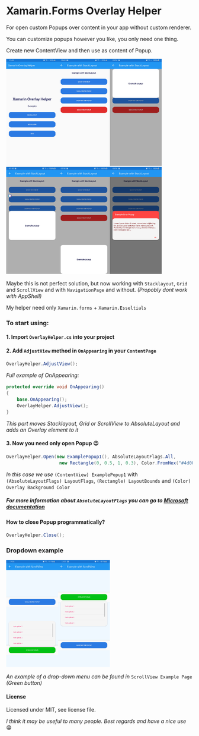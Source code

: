 # Xamarin.Forms Overlay Helper
For open custom Popups over content in your app without custom renderer. 

You can customize popups however you like, you only need one thing.

Create new ContentView and then use as content of Popup.


<img src="https://raw.githubusercontent.com/anchorit3/xamarin-overlay-helper/master/Images/s1.jpg" width="140"><img src="https://raw.githubusercontent.com/anchorit3/xamarin-overlay-helper/master/Images/s2.jpg" width="140"><img src="https://raw.githubusercontent.com/anchorit3/xamarin-overlay-helper/master/Images/s3.jpg" width="140"><img src="https://raw.githubusercontent.com/anchorit3/xamarin-overlay-helper/master/Images/s4.jpg" width="140"><img src="https://raw.githubusercontent.com/anchorit3/xamarin-overlay-helper/master/Images/s5.jpg" width="140"><img src="https://raw.githubusercontent.com/anchorit3/xamarin-overlay-helper/master/Images/s6.jpg" width="140">

Maybe this is not perfect solution, but now working with `Stacklayout`, `Grid` and `ScrollView` and with `NavigationPage` and without.
*(Propobly dont work with AppShell)*

My helper need only `Xamarin.forms` + `Xamarin.Esseltials`

### To start using:

#### 1. Import `OverlayHelper.cs` into your project

#### 2. Add `AdjustView` method in `OnAppearing` in your `ContentPage`
```cs
OverlayHelper.AdjustView();
```

*Full example of OnAppearing:*
```cs
protected override void OnAppearing()
{
    base.OnAppearing();
    OverlayHelper.AdjustView();
}
```
*This part moves Stacklayout, Grid or ScrollView to AbsoluteLayout and adds an Overlay element to it*


#### 3. Now you need only open Popup 😉
```cs
OverlayHelper.Open(new ExamplePopup1(), AbsoluteLayoutFlags.All,
                    new Rectangle(0, 0.5, 1, 0.3), Color.FromHex("#4d000000"));
```
*In this case we use* `(ContentView) ExamplePopup1` with `(AbsoluteLayoutFlags) LayoutFlags`, `(Rectangle) LayoutBounds` and `(Color) Overlay Background Color`

##### For more information about `AbsoluteLayoutFlags` you can go to [Microsoft documentation](https://docs.microsoft.com/en-us/xamarin/xamarin-forms/user-interface/layouts/absolute-layout)

#### How to close Popup programmatically?

```cs
OverlayHelper.Close();
```

### Dropdown example
<img src="https://raw.githubusercontent.com/anchorit3/xamarin-overlay-helper/master/Images/s7.jpg" width="140"><img src="https://raw.githubusercontent.com/anchorit3/xamarin-overlay-helper/master/Images/s8.jpg" width="140">

*An example of a drop-down menu can be found in* `ScrollView Example Page` *(Green button)*


#### License
Licensed under MIT, see license file.


*I think it may be useful to many people. Best regards and have a nice use* 😁
